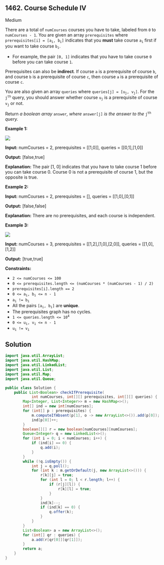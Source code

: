 ## 1462\. Course Schedule IV

Medium

There are a total of `numCourses` courses you have to take, labeled from `0` to `numCourses - 1`. You are given an array `prerequisites` where <code>prerequisites[i] = [a<sub>i</sub>, b<sub>i</sub>]</code> indicates that you **must** take course <code>a<sub>i</sub></code> first if you want to take course <code>b<sub>i</sub></code>.

*   For example, the pair `[0, 1]` indicates that you have to take course `0` before you can take course `1`.

Prerequisites can also be **indirect**. If course `a` is a prerequisite of course `b`, and course `b` is a prerequisite of course `c`, then course `a` is a prerequisite of course `c`.

You are also given an array `queries` where <code>queries[j] = [u<sub>j</sub>, v<sub>j</sub>]</code>. For the <code>j<sup>th</sup></code> query, you should answer whether course <code>u<sub>j</sub></code> is a prerequisite of course <code>v<sub>j</sub></code> or not.

Return _a boolean array_ `answer`_, where_ `answer[j]` _is the answer to the_ <code>j<sup>th</sup></code> _query._

**Example 1:**

![](https://assets.leetcode.com/uploads/2021/05/01/courses4-1-graph.jpg)

**Input:** numCourses = 2, prerequisites = \[\[1,0]], queries = \[\[0,1],[1,0]]

**Output:** [false,true]

**Explanation:** The pair [1, 0] indicates that you have to take course 1 before you can take course 0. Course 0 is not a prerequisite of course 1, but the opposite is true.

**Example 2:**

**Input:** numCourses = 2, prerequisites = [], queries = \[\[1,0],[0,1]]

**Output:** [false,false]

**Explanation:** There are no prerequisites, and each course is independent.

**Example 3:**

![](https://assets.leetcode.com/uploads/2021/05/01/courses4-3-graph.jpg)

**Input:** numCourses = 3, prerequisites = \[\[1,2],[1,0],[2,0]], queries = \[\[1,0],[1,2]]

**Output:** [true,true]

**Constraints:**

*   `2 <= numCourses <= 100`
*   `0 <= prerequisites.length <= (numCourses * (numCourses - 1) / 2)`
*   `prerequisites[i].length == 2`
*   <code>0 <= a<sub>i</sub>, b<sub>i</sub> <= n - 1</code>
*   <code>a<sub>i</sub> != b<sub>i</sub></code>
*   All the pairs <code>[a<sub>i</sub>, b<sub>i</sub>]</code> are **unique**.
*   The prerequisites graph has no cycles.
*   <code>1 <= queries.length <= 10<sup>4</sup></code>
*   <code>0 <= u<sub>i</sub>, v<sub>i</sub> <= n - 1</code>
*   <code>u<sub>i</sub> != v<sub>i</sub></code>

## Solution

```java
import java.util.ArrayList;
import java.util.HashMap;
import java.util.LinkedList;
import java.util.List;
import java.util.Map;
import java.util.Queue;

public class Solution {
    public List<Boolean> checkIfPrerequisite(
            int numCourses, int[][] prerequisites, int[][] queries) {
        Map<Integer, List<Integer>> m = new HashMap<>();
        int[] ind = new int[numCourses];
        for (int[] p : prerequisites) {
            m.computeIfAbsent(p[1], o -> new ArrayList<>()).add(p[0]);
            ind[p[0]]++;
        }
        boolean[][] r = new boolean[numCourses][numCourses];
        Queue<Integer> q = new LinkedList<>();
        for (int i = 0; i < numCourses; i++) {
            if (ind[i] == 0) {
                q.add(i);
            }
        }
        while (!q.isEmpty()) {
            int j = q.poll();
            for (int k : m.getOrDefault(j, new ArrayList<>())) {
                r[k][j] = true;
                for (int l = 0; l < r.length; l++) {
                    if (r[j][l]) {
                        r[k][l] = true;
                    }
                }
                ind[k]--;
                if (ind[k] == 0) {
                    q.offer(k);
                }
            }
        }
        List<Boolean> a = new ArrayList<>();
        for (int[] qr : queries) {
            a.add(r[qr[0]][qr[1]]);
        }
        return a;
    }
}
```